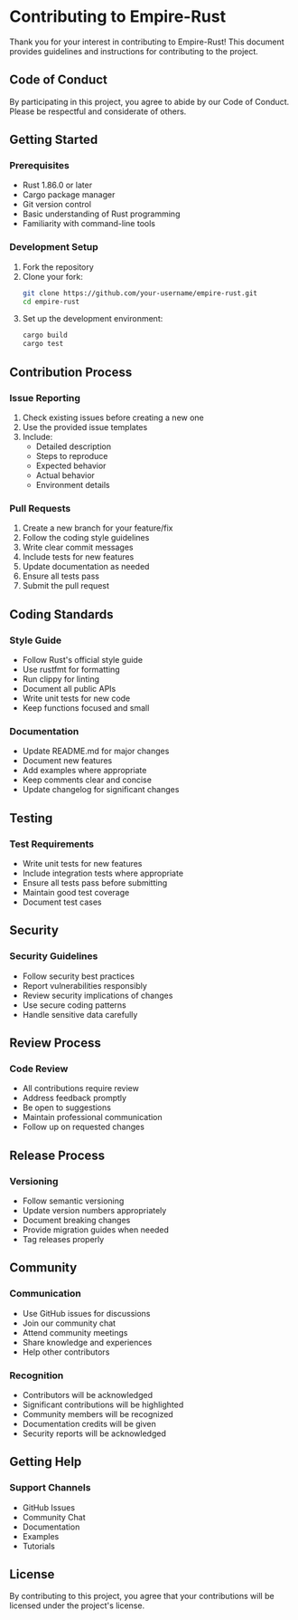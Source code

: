 # Contributing to Empire-Rust

<!-- Header -->
Thank you for your interest in contributing to Empire-Rust! This document provides guidelines and instructions for contributing to the project.

<!-- Code of Conduct -->
## Code of Conduct

<!-- Community Guidelines -->
By participating in this project, you agree to abide by our Code of Conduct. Please be respectful and considerate of others.

<!-- Getting Started -->
## Getting Started

<!-- Prerequisites -->
### Prerequisites
- Rust 1.86.0 or later
- Cargo package manager
- Git version control
- Basic understanding of Rust programming
- Familiarity with command-line tools

<!-- Development Setup -->
### Development Setup
1. Fork the repository
2. Clone your fork:
   ```bash
   git clone https://github.com/your-username/empire-rust.git
   cd empire-rust
   ```
3. Set up the development environment:
   ```bash
   cargo build
   cargo test
   ```

<!-- Contribution Process -->
## Contribution Process

<!-- Issue Reporting -->
### Issue Reporting
1. Check existing issues before creating a new one
2. Use the provided issue templates
3. Include:
   - Detailed description
   - Steps to reproduce
   - Expected behavior
   - Actual behavior
   - Environment details

<!-- Pull Requests -->
### Pull Requests
1. Create a new branch for your feature/fix
2. Follow the coding style guidelines
3. Write clear commit messages
4. Include tests for new features
5. Update documentation as needed
6. Ensure all tests pass
7. Submit the pull request

<!-- Coding Standards -->
## Coding Standards

<!-- Style Guide -->
### Style Guide
- Follow Rust's official style guide
- Use rustfmt for formatting
- Run clippy for linting
- Document all public APIs
- Write unit tests for new code
- Keep functions focused and small

<!-- Documentation -->
### Documentation
- Update README.md for major changes
- Document new features
- Add examples where appropriate
- Keep comments clear and concise
- Update changelog for significant changes

<!-- Testing -->
## Testing

<!-- Test Requirements -->
### Test Requirements
- Write unit tests for new features
- Include integration tests where appropriate
- Ensure all tests pass before submitting
- Maintain good test coverage
- Document test cases

<!-- Security -->
## Security

<!-- Security Guidelines -->
### Security Guidelines
- Follow security best practices
- Report vulnerabilities responsibly
- Review security implications of changes
- Use secure coding patterns
- Handle sensitive data carefully

<!-- Review Process -->
## Review Process

<!-- Code Review -->
### Code Review
- All contributions require review
- Address feedback promptly
- Be open to suggestions
- Maintain professional communication
- Follow up on requested changes

<!-- Release Process -->
## Release Process

<!-- Versioning -->
### Versioning
- Follow semantic versioning
- Update version numbers appropriately
- Document breaking changes
- Provide migration guides when needed
- Tag releases properly

<!-- Community -->
## Community

<!-- Communication -->
### Communication
- Use GitHub issues for discussions
- Join our community chat
- Attend community meetings
- Share knowledge and experiences
- Help other contributors

<!-- Recognition -->
### Recognition
- Contributors will be acknowledged
- Significant contributions will be highlighted
- Community members will be recognized
- Documentation credits will be given
- Security reports will be acknowledged

<!-- Getting Help -->
## Getting Help

<!-- Support Channels -->
### Support Channels
- GitHub Issues
- Community Chat
- Documentation
- Examples
- Tutorials

<!-- License -->
## License

<!-- Contribution License -->
By contributing to this project, you agree that your contributions will be licensed under the project's license. 